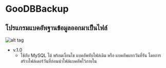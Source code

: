 # GooDBBackup
## โปรแกรมแบคอัพฐานข้อมูลออกมาเป็นไฟล์

![alt tag](https://github.com/oofdui/GooDBBackup/blob/master/Images/SS.png?raw=true)

* v.1.0
	* ใช้กับ MySQL ได้ พร้อมเงื่อนไข แบคอัพทับไฟล์เดิม หรือ แบคอัพแยกวันที่รัน โดยการสร้างโฟล์เดอร์วันที่ก่อนนำไฟล์แบคอัพไว้ภายใน